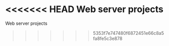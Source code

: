 <<<<<<< HEAD
Web server projects 
=======
Web server projects 
>>>>>>> 5353f7e747480f6872451e66c8a5fa8fe5c3e878
